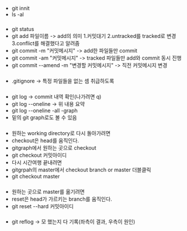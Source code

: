 ###
* git innit
* ls -al
###
* git status
* git add 파일이름 -> add의 의미 1.커밋대기 2.untracked를 tracked로 변경 3.conflict를 해결했다고 알려줌
* git commit -m "커밋메시지" -> add한 파일들만 commit
* git commit -am "커밋메시지" -> tracked 파일들만 add와 commit 동시 진행
* git commit --amend -m "변경할 커밋메시지" -> 직전 커밋메시지 변경
###
* .gitignore -> 특정 파일들을 없는 셈 취급하도록
###
* git log -> commit 내역 확인(나가려면 q)
* git log --oneline -> 위 내용 요약
* git log --oneline -all -graph
* 밑의 git graph로도 볼 수 있음
###
* 원하는 working directory로 다시 돌아가려면
* checkout은 head를 움직인다. 
* gitgraph에서 원하는 곳으로 checkout
* git checkout 커밋아이디
* 다시 시간여행 끝내려면
* gitgrpah의 master에서 checkout branch or master 더블클릭
* git checkout master
###
* 원하는 곳으로 master를 옮기려면
* reset은 head가 가르키는 branch를 움직인다.
* git reset --hard 커밋아이디
###
* git reflog -> 모 했는지 다 기록(좌측이 결과, 우측이 원인)
